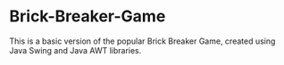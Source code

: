 # Brick-Breaker-Game
This is a basic version of the popular Brick Breaker Game, created using Java Swing and Java AWT libraries.
